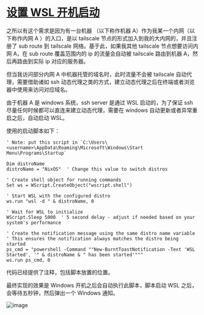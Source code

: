# [设置 WSL 开机启动](https://github.com/isvicy/gitblog/issues/1)

之所以有这个需求是因为有一台机器 （以下称作机器 A）作为我某一个内网（以下称作内网 A ）的入口，是以 tailscale 节点的形式加入到我的大内网的，并且注册了 sub route 到 tailscale 网络。基于此，如果我其他 tailscale 节点想要访问内网 A，在 sub route 覆盖范围内的 ip 的流量会自动被 tailscale 路由到机器 A，然后再路由到实际 ip 对应的服务器。

但当我访问部分内网 A 中机器托管的域名时，此时流量不会被 tailscale 自动代理，需要借助诸如  ssh 动态代理之类的方式，建立动态代理之后在终端或者浏览器中使用来访问对应域名。

由于机器 A 是 windows 系统，ssh server 是通过 WSL 启动的，为了保证 ssh 尽量任何时候都可以直连来建立动态代理，需要在 windows 自动更新或者异常重启之后，自动启动 WSL。

使用的启动脚本如下：

```vbs
' Note: put this script in `C:\Users\<username>\AppData\Roaming\Microsoft\Windows\Start Menu\Programs\Startup`

Dim distroName
distroName = "NixOS"  ' Change this value to switch distros

' Create shell object for running commands
Set ws = WScript.CreateObject("wscript.shell")

' Start WSL with the configured distro
ws.run "wsl -d " & distroName, 0

' Wait for WSL to initialize
WScript.Sleep 5000  ' 5 second delay - adjust if needed based on your system's performance

' Create the notification message using the same distro name variable
' This ensures the notification always matches the distro being started
ps_cmd = "powershell -Command ""New-BurntToastNotification -Text 'WSL Started', '" & distroName & " has been started'"""
ws.run ps_cmd, 0
```

代码已经提供了注释，包括脚本放置的位置。 

最终实现的效果是 Windows 开机之后会自动执行此脚本，脚本启动 WSL 之后，会等待五秒钟，然后弹出一个 Windows 通知。

![image](https://github.com/user-attachments/assets/551765dd-a00b-4be0-89b2-a3894d4a360c)
